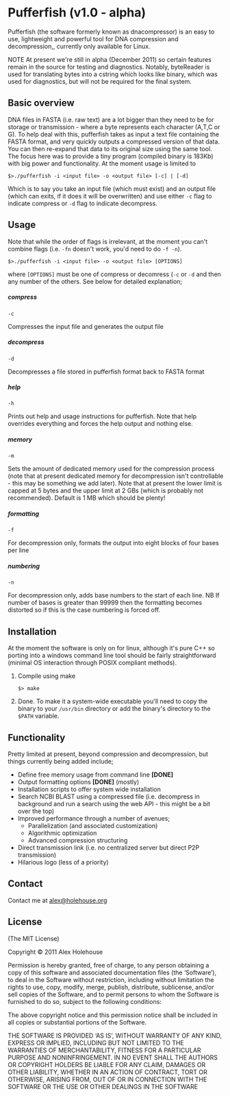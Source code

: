 # Pufferfish (v1.0 - alpha)

Pufferfish (the software formerly known as dnacompressor) is an easy to use, lightweight and powerful tool for DNA compression and decompression,, currently only available for Linux.

NOTE
At present we're still in alpha (December 2011) so certain features remain in the source for testing and diagnostics. Notably, byteReader is used for translating bytes into a cstring which looks like binary, which was used for diagnostics, but will not be required for the final system.


## Basic overview

DNA files in FASTA (i.e. raw text) are a lot bigger than they need to be for storage or transmission - where a byte represents each character (A,T,C or G). To help deal with this, pufferfish takes as input a text file containing the FASTA format, and very quickly outputs a compressed version of that data.
You can then re-expand that data to its original size using the same tool. The focus here was to provide a tiny program (compiled binary is 183Kb) with big power and functionality.
At the moment usage is limited to

    $>./pufferfish -i <input file> -o <output file> [-c] | [-d]
    
Which is to say you take an input file (which must exist) and an output file (which can exits, if it does it will be overwritten) and use either `-c` flag to indicate compress or `-d` flag to indicate decompress.

## Usage

Note that while the order of flags is irrelevant, at the moment you can't combine flags (i.e. `-fn` doesn't work, you'd need to do `-f -n`).

    $>./pufferfish -i <input file> -o <output file> [OPTIONS]
    
where `[OPTIONS]` must be one of compress or decomress (`-c` or `-d` and then any number of the others. See below for detailed explanation;

##### compress
    -c
Compresses the input file and generates the output file

##### decompress
    -d
Decompresses a file stored in pufferfish format back to FASTA format

##### help
    -h 
Prints out help and usage instructions for pufferfish. Note that help overrides everything and forces the help output and nothing else.

##### memory
    -m
Sets the amount of dedicated memory used for the compression process (note that at present dedicated memory for decompression isn't controllable - this may be something we add later).
Note that at present the lower limit is capped at 5 bytes and the upper limit at 2 GBs (which is probably not recommended). Default is 1 MB which should be plenty!

##### formatting
    -f
For decompression only, formats the output into eight blocks of four bases per line

##### numbering
    -n
For decompression only, adds base numbers to the start of each line. NB If number of bases is greater than 99999 then the formatting becomes distorted so if this is the case numbering is forced off.



## Installation
At the moment the software is only on for linux, although it's pure C++ so porting into a windows command line tool should be fairly straightforward (minimal OS interaction through POSIX compliant methods).

1. Compile using make



     `$> make`
    
2. Done. To make it a system-wide executable you'll need to copy the binary to your `/usr/bin` directory or add the binary's directory to the `$PATH` variable. 

## Functionality
Pretty limited at present, beyond compression and decompression, but things currently being added include;

* Define free memory usage from command line **[DONE]**
* Output formatting options **[DONE]** (mostly)
* Installation scripts to offer system wide installation
* Search NCBI BLAST using a compressed file (i.e. decompress in background and run a search using the web API - this might be a bit over the top)
* Improved performance through a number of avenues;
    * Parallelization (and associated customization)
    * Algorithmic optimization
    * Advanced compression structuring
* Direct transmission link (i.e. no centralized server but direct P2P transmission)
* Hilarious logo (less of a priority)

## Contact
Contact me at alex@holehouse.org

## License

(The MIT License)

Copyright © 2011 Alex Holehouse

Permission is hereby granted, free of charge, to any person obtaining a copy of this software and associated documentation files (the ‘Software’), to deal in the Software without restriction, including without limitation the rights to use, copy, modify, merge, publish, distribute, sublicense, and/or sell copies of the Software, and to permit persons to whom the Software is furnished to do so, subject to the following conditions:

The above copyright notice and this permission notice shall be included in all copies or substantial portions of the Software.

THE SOFTWARE IS PROVIDED ‘AS IS’, WITHOUT WARRANTY OF ANY KIND, EXPRESS OR IMPLIED, INCLUDING BUT NOT LIMITED TO THE WARRANTIES OF MERCHANTABILITY, FITNESS FOR A PARTICULAR PURPOSE AND NONINFRINGEMENT. IN NO EVENT SHALL THE AUTHORS OR COPYRIGHT HOLDERS BE LIABLE FOR ANY CLAIM, DAMAGES OR OTHER LIABILITY, WHETHER IN AN ACTION OF CONTRACT, TORT OR OTHERWISE, ARISING FROM, OUT OF OR IN CONNECTION WITH THE SOFTWARE OR THE USE OR OTHER DEALINGS IN THE SOFTWARE


